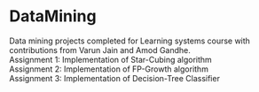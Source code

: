# DataMining
Data mining projects completed for Learning systems course with contributions from Varun Jain and Amod Gandhe.                 
Assignment 1: Implementation of Star-Cubing algorithm                                                                           
Assignment 2: Implementation of FP-Growth algorithm                                                                             
Assignment 3: Implementation of Decision-Tree Classifier
